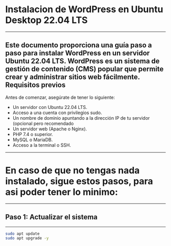 
# Instalacion de WordPress en Ubuntu Desktop 22.04 LTS

-------------------
Este documento proporciona una guía paso a paso para instalar WordPress en un servidor Ubuntu 22.04 LTS. WordPress es un sistema de gestión de contenido (CMS) popular que permite crear y administrar sitios web fácilmente.
Requisitos previos
-------------------
Antes de comenzar, asegúrate de tener lo siguiente:
- Un servidor con Ubuntu 22.04 LTS.
- Acceso a una cuenta con privilegios sudo.
- Un nombre de dominio apuntando a la dirección IP de tu servidor (opcional pero recomendado
- Un servidor web (Apache o Nginx).
- PHP 7.4 o superior.
- MySQL o MariaDB.
- Acceso a la terminal o SSH.

----------------------------
# En caso de que no tengas nada instalado, sigue estos pasos, para asi poder tener lo minimo:



-----------------------------
## Paso 1: Actualizar el sistema
-----------------------------
```bash
sudo apt update
sudo apt upgrade -y 